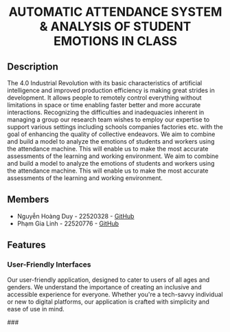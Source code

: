 <h1 align="center" id="title">AUTOMATIC ATTENDANCE SYSTEM &amp; ANALYSIS OF STUDENT EMOTIONS IN CLASS</h1>

## Description
<p id="description">The 4.0 Industrial Revolution with its basic characteristics of artificial intelligence and improved production efficiency is making great strides in development. It allows people to remotely control everything without limitations in space or time enabling faster better and more accurate interactions. Recognizing the difficulties and inadequacies inherent in managing a group our research team wishes to employ our expertise to support various settings including schools companies factories etc. with the goal of enhancing the quality of collective endeavors. We aim to combine and build a model to analyze the emotions of students and workers using the attendance machine. This will enable us to make the most accurate assessments of the learning and working environment. We aim to combine and build a model to analyze the emotions of students and workers using the attendance machine. This will enable us to make the most accurate assessments of the learning and working environment.
</p>

## Members
<ul>
  <li>
    Nguyễn Hoàng Duy - 22520328 - <a href="https://github.com/hoangduy0610">GitHub</a>
  </li>
  <li>
    Phạm Gia Linh - 22520776 - <a href="https://github.com/linkieee">GitHub</a>
  </li>
</ul>

## Features
### User-Friendly Interfaces
<p>
  Our user-friendly application, designed to cater to users of all ages and genders. We understand the importance of creating an inclusive and accessible experience for everyone. Whether you're a tech-savvy individual or new to digital platforms, our application is crafted with simplicity and ease of use in mind.
</p>
### 
